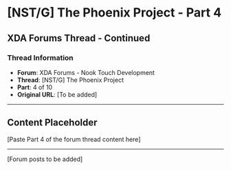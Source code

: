 # [NST/G] The Phoenix Project - Part 4

## XDA Forums Thread - Continued

### Thread Information
- **Forum**: XDA Forums - Nook Touch Development
- **Thread**: [NST/G] The Phoenix Project
- **Part**: 4 of 10
- **Original URL**: [To be added]

---

## Content Placeholder
[Paste Part 4 of the forum thread content here]

---

[Forum posts to be added]
